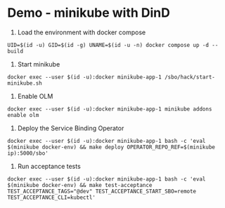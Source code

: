 # Demo - minikube with DinD

1. Load the environment with docker compose

```console
UID=$(id -u) GID=$(id -g) UNAME=$(id -u -n) docker compose up -d --build
```

1. Start minikube
```console
docker exec --user $(id -u):docker minikube-app-1 /sbo/hack/start-minikube.sh
```

1. Enable OLM
```console
docker exec --user $(id -u):docker minikube-app-1 minikube addons enable olm
```

1. Deploy the Service Binding Operator
```console
docker exec --user $(id -u):docker minikube-app-1 bash -c 'eval $(minikube docker-env) && make deploy OPERATOR_REPO_REF=$(minikube ip):5000/sbo'
```

1. Run acceptance tests
```console
docker exec --user $(id -u):docker minikube-app-1 bash -c 'eval $(minikube docker-env) && make test-acceptance TEST_ACCEPTANCE_TAGS="@dev" TEST_ACCEPTANCE_START_SBO=remote TEST_ACCEPTANCE_CLI=kubectl'
```

